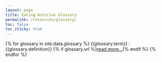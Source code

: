 ```yaml
---
layout: page
title: Eating Asturias Glossary
permalink: /resources/glossary/
toc: false
toc_sticky: true
---
```

{% for glossary in site.data.glossary %}
<dfn id="def-{{glossary.term}}">{{glossary.term}}</dfn>
: {{glossary.definition}} {% if glossary.url %}<a href="{{glossary.url}}">read more...</a>{% endif %}
{% endfor %}